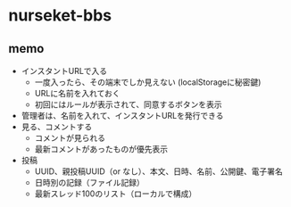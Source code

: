 # nurseket-bbs

## memo

- インスタントURLで入る
    - 一度入ったら、その端末でしか見えない (localStorageに秘密鍵)
    - URLに名前を入れておく
    - 初回にはルールが表示されて、同意するボタンを表示
- 管理者は、名前を入れて、インスタントURLを発行できる
- 見る、コメントする
    - コメントが見られる
    - 最新コメントがあったものが優先表示
- 投稿
    - UUID、親投稿UUID（or なし）、本文、日時、名前、公開鍵、電子署名
    - 日時別の記録（ファイル記録）
    - 最新スレッド100のリスト（ローカルで構成）